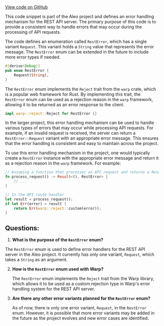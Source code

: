 [View code on GitHub](https://github.com/AleoHQ/aleo/rust/develop/src/helpers/error.rs)

This code snippet is part of the Aleo project and defines an error handling mechanism for the REST API server. The primary purpose of this code is to provide a consistent way to handle errors that may occur during the processing of API requests.

The code defines an enumeration called `RestError`, which has a single variant `Request`. This variant holds a `String` value that represents the error message. The `RestError` enum can be extended in the future to include more error types if needed.

```rust
#[derive(Debug)]
pub enum RestError {
    Request(String),
}
```

The `RestError` enum implements the `Reject` trait from the `warp` crate, which is a popular web framework for Rust. By implementing this trait, the `RestError` enum can be used as a rejection reason in the `warp` framework, allowing it to be returned as an error response to the client.

```rust
impl warp::reject::Reject for RestError {}
```

In the larger project, this error handling mechanism can be used to handle various types of errors that may occur while processing API requests. For example, if an invalid request is received, the server can return a `RestError::Request` variant with an appropriate error message. This ensures that the error handling is consistent and easy to maintain across the project.

To use this error handling mechanism in the project, one would typically create a `RestError` instance with the appropriate error message and return it as a rejection reason in the `warp` framework. For example:

```rust
// Assuming a function that processes an API request and returns a Result
fn process_request() -> Result<(), RestError> {
    // ...
}

// In the API route handler
let result = process_request();
if let Err(error) = result {
    return Err(warp::reject::custom(error));
}
```
## Questions: 
 1. **What is the purpose of the `RestError` enum?**

   The `RestError` enum is used to define error handlers for the REST API server in the Aleo project. It currently has only one variant, `Request`, which takes a `String` as an argument.

2. **How is the `RestError` enum used with Warp?**

   The `RestError` enum implements the `Reject` trait from the Warp library, which allows it to be used as a custom rejection type in Warp's error handling system for the REST API server.

3. **Are there any other error variants planned for the `RestError` enum?**

   As of now, there is only one error variant, `Request`, in the `RestError` enum. However, it is possible that more error variants may be added in the future as the project evolves and new error cases are identified.